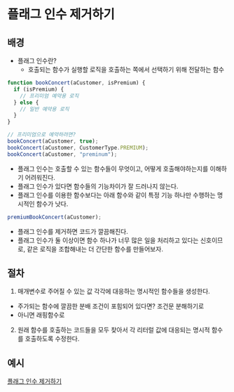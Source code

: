 #  플래그 인수 제거하기
## 배경
- 플래그 인수란?
  - 호출되는 함수가 실행할 로직을 호출하는 쪽에서 선택하기 위해 전달하는 함수
``` javascript
function bookConcert(aCustomer, isPremium) {
  if (isPremium) {
    // 프리미엄 예약용 로직
  } else {
    // 일반 예약용 로직
  }
}

// 프리미엄으로 예약하려면?
bookConcert(aCustomer, true);
bookConcert(aCustomer, CustomerType.PREMIUM);
bookConcert(aCustomer, "preminum");
```
- 플래그 인수는 호출할 수 있는 함수들이 무엇이고, 어떻게 호출해야하는지를 이해하기 어려워진다.
- 플래그 인수가 있다면 함수들의 기능차이가 잘 드러나지 않는다.
- 플래그 인수를 이용한 함수보다는 아래 함수와 같이 특정 기능 하나만 수행하는 명시적인 함수가 낫다.
```javascript
premiumBookConcert(aCustomer);
```
- 플래그 인수를 제거하면 코드가 깔끔해진다.
- 플래그 인수가 둘 이상이면 함수 하나가 너무 많은 일을 처리하고 있다는 신호이므로, 같은 로직을 조합해내는 더 간단한 함수를 만들어보자.

## 절차
1. 매개변수로 주어질 수 있는 값 각각에 대응하는 명시적인 함수들을 생성한다.
  - 주가되는 함수에 깔끔한 분배 조건이 포힘되어 있다면? 조건문 분해하기로
  - 아니면 래핑함수로
2. 원래 함수를 호출하는 코드들을 모두 찾아서 각 리터럴 값에 대응되는 명시적 함수를 호출하도록 수정한다. 

## 예시
[플래그 인수 제거하기](/example.js)<br>